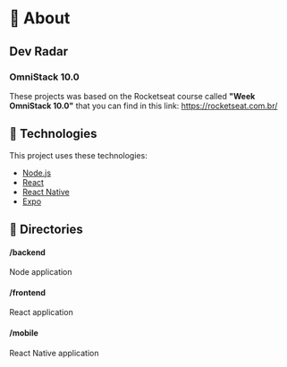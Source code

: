 <div id="about"> 

# :page_facing_up: About
## Dev Radar
### OmniStack 10.0
These projects was based on the Rocketseat course called <b>"Week OmniStack 10.0"</b> that you can find in this link: https://rocketseat.com.br/
</div>

<div id="technologies"> 

## :rocket: Technologies
This project uses these technologies:

- [Node.js](https://nodejs.org/en/)
- [React](https://reactjs.org)
- [React Native](https://facebook.github.io/react-native/)
- [Expo](https://expo.io/)
</div>

<div id="directories">

## :file_folder: Directories
#### /backend
Node application

#### /frontend
React application

#### /mobile
React Native application
</div>
